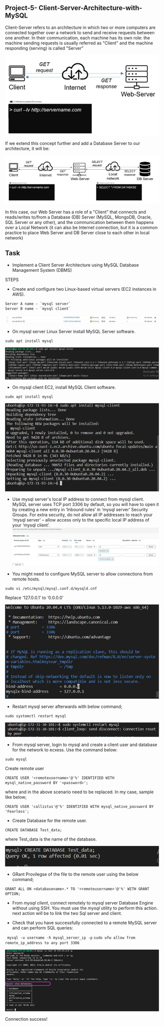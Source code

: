 ## Project-5- Client-Server-Architecture-with-MySQL ##

Client-Server refers to an architecture in which two or more computers are connected together over a network to send and receive requests between one another. In their communication, each machine has its own role: the machine sending requests is usually referred as "Client" and the machine responding (serving) is called "Server"

![capture](./Images/Capture.JPG)

If we extend this concept further and add a Database Server to our architecture, it will be:

![capture1](./Images/Capture1.JPG)

In this case, our Web Server has a role of a "Client" that connects and reads/writes to/from a Database (DB) Server (MySQL, MongoDB, Oracle, SQL Server or any other), and the communication between them happens over a Local Network (it can also be Internet connection, but it is a common practice to place Web Server and DB Server close to each other in local network)

## Task ##
- Implement a Client Server Architecture using MySQL Database Management System (DBMS)

STEPS
- Create and configure two Linux-based virtual servers (EC2 instances in AWS).
```
Server A name - `mysql server`
Server B name - `mysql client`
```
![alt](./Images/Server%20naming.JPG)

- On mysql server Linux Server install MySQL Server software.
```
sudo apt install mysql
```
![alt](./Images/Install%20Mysql%20on%20Server.JPG)
- On mysql client EC2, install MySQL Client software.
```
sudo apt install mysql
```
![alt](./Images/Install%20Mysql%20on%20client.JPG)

- Use mysql server's local IP address to connect from mysql client. MySQL server uses TCP port 3306 by default, so you will have to open it by creating a new entry in ‘Inbound rules’ in ‘mysql server’ Security Groups. For extra security, do not allow all IP addresses to reach your ‘mysql server’ – allow access only to the specific local IP address of your ‘mysql client’.
![alt](./Images/Sql%20Secuorty%20group%20port%20addition.JPG)

- You might need to configure MySQL server to allow connections from remote hosts.
```
sudo vi /etc/mysql/mysql.conf.d/mysqld.cnf
```
Replace ‘127.0.0.1’ to ‘0.0.0.0’

![alt](./Images/sudo%20vi-etc-mysql-mysql.conf.d-mysqld.JPG)

- Restart mysql server afterwards with below command;

```
sudo systemctl restart mysql
```
![alt](./Images/Restart%20Mysql%20server.JPG)

- From mysql server, login to mysql and create a client user and database for the network to ecxess. Use the command below:
```
sudo mysql
```
Create remote user
```
CREATE USER '<remoteusername>'@'%' IDENTIFIED WITH mysql_native_password BY '<password>';
```
where <remoteusername> and <password> in the above scenario need to be replaced. In my case, sample like below;
```
CREATE USER 'callistus'@'%' IDENTIFIED WITH mysql_native_password BY 'Fearless';
```
- Create Database for the remote user.
```
CREATE DATABASE Test_data;
```
where Test_data is the name of the database.

![alt](./Images/create%20database.JPG)

- GRant Provilegse of the file to the remote user using the below command;
```
GRANT ALL ON <databasename>.* TO '<remoteusername>'@'%' WITH GRANT OPTION;
```

- From *mysql client*,  connect remotely to mysql server Database Engine without using SSH. You must use the *mysql* utility to perform this action.
next action will be to link the two Sql server and client.

- Check that you have successfully connected to a remote MySQL server and can perform SQL queries:

 `` mysql -u username -h mysql_server_ip -p``
 ``sudo ufw allow from remote_ip_address to any port 3306``

 ![alt](./Images/database%20connection%20success.JPG)

Connection success!

